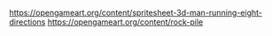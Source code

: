 https://opengameart.org/content/spritesheet-3d-man-running-eight-directions
https://opengameart.org/content/rock-pile
